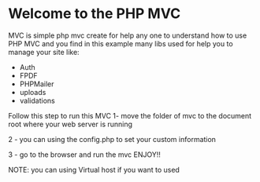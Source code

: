 # Welcome to the PHP MVC 
MVC is simple php mvc create for help any one to understand how to use PHP MVC and you find in this example many libs used for help you to manage your site  like:
 - Auth
 - FPDF
 - PHPMailer
 - uploads
 - validations

Follow this step to run this MVC
1- move the folder of mvc to the document root where your web server is running

2 - you can using the config.php to set your custom information

3 - go to the browser and run the mvc
 ENJOY!!

 NOTE: you can using Virtual host if you want to used

